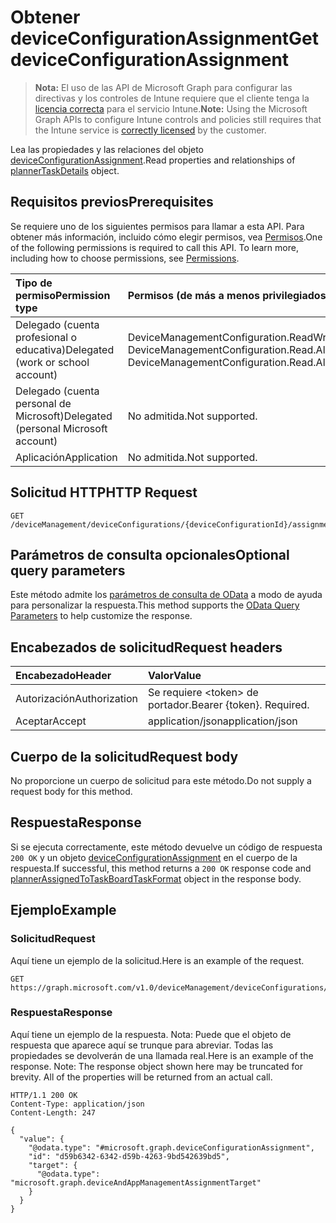 # <a name="get-deviceconfigurationassignment"></a><span data-ttu-id="8986c-101">Obtener deviceConfigurationAssignment</span><span class="sxs-lookup"><span data-stu-id="8986c-101">Get deviceConfigurationAssignment</span></span>

> <span data-ttu-id="8986c-102">**Nota:** El uso de las API de Microsoft Graph para configurar las directivas y los controles de Intune requiere que el cliente tenga la [licencia correcta](https://go.microsoft.com/fwlink/?linkid=839381) para el servicio Intune.</span><span class="sxs-lookup"><span data-stu-id="8986c-102">**Note:** Using the Microsoft Graph APIs to configure Intune controls and policies still requires that the Intune service is [correctly licensed](https://go.microsoft.com/fwlink/?linkid=839381) by the customer.</span></span>

<span data-ttu-id="8986c-103">Lea las propiedades y las relaciones del objeto [deviceConfigurationAssignment](../resources/intune_deviceconfig_deviceconfigurationassignment.md).</span><span class="sxs-lookup"><span data-stu-id="8986c-103">Read properties and relationships of [plannerTaskDetails](../resources/intune_deviceconfig_deviceconfigurationassignment.md) object.</span></span>
## <a name="prerequisites"></a><span data-ttu-id="8986c-104">Requisitos previos</span><span class="sxs-lookup"><span data-stu-id="8986c-104">Prerequisites</span></span>
<span data-ttu-id="8986c-p101">Se requiere uno de los siguientes permisos para llamar a esta API. Para obtener más información, incluido cómo elegir permisos, vea [Permisos](../../../concepts/permissions_reference.md).</span><span class="sxs-lookup"><span data-stu-id="8986c-p101">One of the following permissions is required to call this API. To learn more, including how to choose permissions, see [Permissions](../../../concepts/permissions_reference.md).</span></span>

|<span data-ttu-id="8986c-107">Tipo de permiso</span><span class="sxs-lookup"><span data-stu-id="8986c-107">Permission type</span></span>|<span data-ttu-id="8986c-108">Permisos (de más a menos privilegiados)</span><span class="sxs-lookup"><span data-stu-id="8986c-108">Permissions (from least to most privileged)</span></span>|
|:---|:---|
|<span data-ttu-id="8986c-109">Delegado (cuenta profesional o educativa)</span><span class="sxs-lookup"><span data-stu-id="8986c-109">Delegated (work or school account)</span></span>|<span data-ttu-id="8986c-110">DeviceManagementConfiguration.ReadWrite.All, DeviceManagementConfiguration.Read.All</span><span class="sxs-lookup"><span data-stu-id="8986c-110">DeviceManagementConfiguration.ReadWrite.All, DeviceManagementConfiguration.Read.All</span></span>|
|<span data-ttu-id="8986c-111">Delegado (cuenta personal de Microsoft)</span><span class="sxs-lookup"><span data-stu-id="8986c-111">Delegated (personal Microsoft account)</span></span>|<span data-ttu-id="8986c-112">No admitida.</span><span class="sxs-lookup"><span data-stu-id="8986c-112">Not supported.</span></span>|
|<span data-ttu-id="8986c-113">Aplicación</span><span class="sxs-lookup"><span data-stu-id="8986c-113">Application</span></span>|<span data-ttu-id="8986c-114">No admitida.</span><span class="sxs-lookup"><span data-stu-id="8986c-114">Not supported.</span></span>|

## <a name="http-request"></a><span data-ttu-id="8986c-115">Solicitud HTTP</span><span class="sxs-lookup"><span data-stu-id="8986c-115">HTTP Request</span></span>
<!-- {
  "blockType": "ignored"
}
-->
``` http
GET /deviceManagement/deviceConfigurations/{deviceConfigurationId}/assignments/{deviceConfigurationAssignmentId}
```

## <a name="optional-query-parameters"></a><span data-ttu-id="8986c-116">Parámetros de consulta opcionales</span><span class="sxs-lookup"><span data-stu-id="8986c-116">Optional query parameters</span></span>
<span data-ttu-id="8986c-117">Este método admite los [parámetros de consulta de OData](https://developer.microsoft.com/es-ES/graph/docs/overview/query_parameters) a modo de ayuda para personalizar la respuesta.</span><span class="sxs-lookup"><span data-stu-id="8986c-117">This method supports the [OData Query Parameters](https://developer.microsoft.com/es-ES/graph/docs/overview/query_parameters) to help customize the response.</span></span>
## <a name="request-headers"></a><span data-ttu-id="8986c-118">Encabezados de solicitud</span><span class="sxs-lookup"><span data-stu-id="8986c-118">Request headers</span></span>
|<span data-ttu-id="8986c-119">Encabezado</span><span class="sxs-lookup"><span data-stu-id="8986c-119">Header</span></span>|<span data-ttu-id="8986c-120">Valor</span><span class="sxs-lookup"><span data-stu-id="8986c-120">Value</span></span>|
|:---|:---|
|<span data-ttu-id="8986c-121">Autorización</span><span class="sxs-lookup"><span data-stu-id="8986c-121">Authorization</span></span>|<span data-ttu-id="8986c-122">Se requiere &lt;token&gt; de portador.</span><span class="sxs-lookup"><span data-stu-id="8986c-122">Bearer {token}. Required.</span></span>|
|<span data-ttu-id="8986c-123">Aceptar</span><span class="sxs-lookup"><span data-stu-id="8986c-123">Accept</span></span>|<span data-ttu-id="8986c-124">application/json</span><span class="sxs-lookup"><span data-stu-id="8986c-124">application/json</span></span>|

## <a name="request-body"></a><span data-ttu-id="8986c-125">Cuerpo de la solicitud</span><span class="sxs-lookup"><span data-stu-id="8986c-125">Request body</span></span>
<span data-ttu-id="8986c-126">No proporcione un cuerpo de solicitud para este método.</span><span class="sxs-lookup"><span data-stu-id="8986c-126">Do not supply a request body for this method.</span></span>

## <a name="response"></a><span data-ttu-id="8986c-127">Respuesta</span><span class="sxs-lookup"><span data-stu-id="8986c-127">Response</span></span>
<span data-ttu-id="8986c-128">Si se ejecuta correctamente, este método devuelve un código de respuesta `200 OK` y un objeto [deviceConfigurationAssignment](../resources/intune_deviceconfig_deviceconfigurationassignment.md) en el cuerpo de la respuesta.</span><span class="sxs-lookup"><span data-stu-id="8986c-128">If successful, this method returns a `200 OK` response code and [plannerAssignedToTaskBoardTaskFormat](../resources/intune_deviceconfig_deviceconfigurationassignment.md) object in the response body.</span></span>

## <a name="example"></a><span data-ttu-id="8986c-129">Ejemplo</span><span class="sxs-lookup"><span data-stu-id="8986c-129">Example</span></span>
### <a name="request"></a><span data-ttu-id="8986c-130">Solicitud</span><span class="sxs-lookup"><span data-stu-id="8986c-130">Request</span></span>
<span data-ttu-id="8986c-131">Aquí tiene un ejemplo de la solicitud.</span><span class="sxs-lookup"><span data-stu-id="8986c-131">Here is an example of the request.</span></span>
``` http
GET https://graph.microsoft.com/v1.0/deviceManagement/deviceConfigurations/{deviceConfigurationId}/assignments/{deviceConfigurationAssignmentId}
```

### <a name="response"></a><span data-ttu-id="8986c-132">Respuesta</span><span class="sxs-lookup"><span data-stu-id="8986c-132">Response</span></span>
<span data-ttu-id="8986c-p102">Aquí tiene un ejemplo de la respuesta. Nota: Puede que el objeto de respuesta que aparece aquí se trunque para abreviar. Todas las propiedades se devolverán de una llamada real.</span><span class="sxs-lookup"><span data-stu-id="8986c-p102">Here is an example of the response. Note: The response object shown here may be truncated for brevity. All of the properties will be returned from an actual call.</span></span>
``` http
HTTP/1.1 200 OK
Content-Type: application/json
Content-Length: 247

{
  "value": {
    "@odata.type": "#microsoft.graph.deviceConfigurationAssignment",
    "id": "d59b6342-6342-d59b-4263-9bd542639bd5",
    "target": {
      "@odata.type": "microsoft.graph.deviceAndAppManagementAssignmentTarget"
    }
  }
}
```



